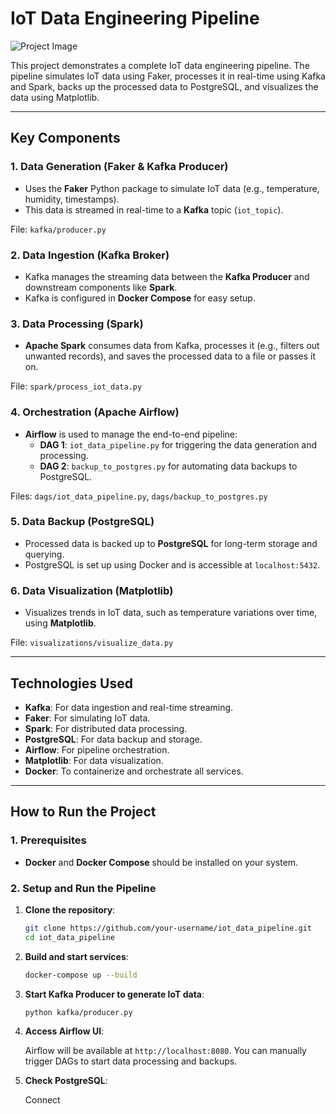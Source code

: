 # **IoT Data Engineering Pipeline**

![Project Image](![image](https://github.com/user-attachments/assets/0ccb87dd-494a-464a-a4a4-8d1c265d91b6)
)

This project demonstrates a complete IoT data engineering pipeline. The pipeline simulates IoT data using Faker, processes it in real-time using Kafka and Spark, backs up the processed data to PostgreSQL, and visualizes the data using Matplotlib.

---

## **Key Components**

### 1. **Data Generation (Faker & Kafka Producer)**

- Uses the **Faker** Python package to simulate IoT data (e.g., temperature, humidity, timestamps).
- This data is streamed in real-time to a **Kafka** topic (`iot_topic`).
  
File: `kafka/producer.py`

### 2. **Data Ingestion (Kafka Broker)**

- Kafka manages the streaming data between the **Kafka Producer** and downstream components like **Spark**.
- Kafka is configured in **Docker Compose** for easy setup.

### 3. **Data Processing (Spark)**

- **Apache Spark** consumes data from Kafka, processes it (e.g., filters out unwanted records), and saves the processed data to a file or passes it on.
  
File: `spark/process_iot_data.py`

### 4. **Orchestration (Apache Airflow)**

- **Airflow** is used to manage the end-to-end pipeline:
  - **DAG 1**: `iot_data_pipeline.py` for triggering the data generation and processing.
  - **DAG 2**: `backup_to_postgres.py` for automating data backups to PostgreSQL.
  
Files: `dags/iot_data_pipeline.py`, `dags/backup_to_postgres.py`

### 5. **Data Backup (PostgreSQL)**

- Processed data is backed up to **PostgreSQL** for long-term storage and querying.
- PostgreSQL is set up using Docker and is accessible at `localhost:5432`.

### 6. **Data Visualization (Matplotlib)**

- Visualizes trends in IoT data, such as temperature variations over time, using **Matplotlib**.

File: `visualizations/visualize_data.py`

---

## **Technologies Used**

- **Kafka**: For data ingestion and real-time streaming.
- **Faker**: For simulating IoT data.
- **Spark**: For distributed data processing.
- **PostgreSQL**: For data backup and storage.
- **Airflow**: For pipeline orchestration.
- **Matplotlib**: For data visualization.
- **Docker**: To containerize and orchestrate all services.

---

## **How to Run the Project**

### **1. Prerequisites**

- **Docker** and **Docker Compose** should be installed on your system.

### **2. Setup and Run the Pipeline**

1. **Clone the repository**:

    ```bash
    git clone https://github.com/your-username/iot_data_pipeline.git
    cd iot_data_pipeline
    ```

2. **Build and start services**:

    ```bash
    docker-compose up --build
    ```

3. **Start Kafka Producer to generate IoT data**:

    ```bash
    python kafka/producer.py
    ```

4. **Access Airflow UI**:

    Airflow will be available at `http://localhost:8080`. You can manually trigger DAGs to start data processing and backups.

5. **Check PostgreSQL**:

    Connect 
